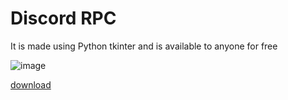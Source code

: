 # Discord RPC

It is made using Python tkinter and is available to anyone for free

![image](https://github.com/Tanat05/Discord-rpc-GUI/assets/85154556/956bd1fe-f152-49fd-9db3-61ba8d35d5fb)

[download](https://drive.google.com/file/d/14oS7MIGk5-VK6rcziUyhM5qCIwiqZt3i/view?usp=sharing)
